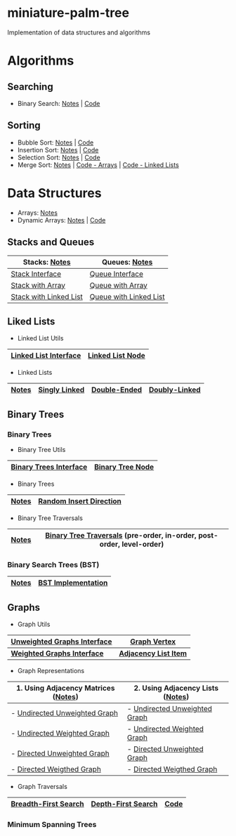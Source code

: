 # miniature-palm-tree
Implementation of data structures and algorithms

# Algorithms

## Searching 

- Binary Search: [Notes](https://paper.dropbox.com/doc/Algorithms-yOFym5oauDWCgJw1EkUOo#:uid=193012893070714&h2=Binary-Search) | [Code](https://github.com/adinutzyc21/miniature-palm-tree/blob/master/Algorithms/searching/binarySearch/BinarySearch.java)

## Sorting

- Bubble Sort: [Notes](https://paper.dropbox.com/doc/Algorithms-yOFym5oauDWCgJw1EkUOo#:uid=967968668100180&h2=Bubble-Sort) | [Code](https://github.com/adinutzyc21/miniature-palm-tree/blob/master/Algorithms/sorting/bubbleSort/BubbleSort.java)
- Insertion Sort: [Notes](https://paper.dropbox.com/doc/Algorithms-yOFym5oauDWCgJw1EkUOo#:uid=486623696708152&h2=Insertion-Sort) | [Code](https://github.com/adinutzyc21/miniature-palm-tree/blob/master/Algorithms/sorting/insertionSort/InsertionSort.java)
- Selection Sort: [Notes](https://paper.dropbox.com/doc/Algorithms-yOFym5oauDWCgJw1EkUOo#:uid=132599071920303&h2=Selection-Sort) | [Code](https://github.com/adinutzyc21/miniature-palm-tree/blob/master/Algorithms/sorting/selectionSort/SelectionSort.java)
- Merge Sort: [Notes](https://paper.dropbox.com/doc/Algorithms-yOFym5oauDWCgJw1EkUOo#:uid=009803644887312&h2=Merge-sort) | [Code - Arrays](https://github.com/adinutzyc21/miniature-palm-tree/blob/master/Algorithms/sorting/mergeSort/MergeSort.java) | [Code - Linked Lists](https://github.com/adinutzyc21/miniature-palm-tree/blob/master/DataStructures/linkedLists/linkedListsProblems_src/MergeSortLinkedList.java)

# Data Structures

- Arrays: [Notes]()
- Dynamic Arrays: [Notes]() | [Code](https://github.com/adinutzyc21/miniature-palm-tree/blob/master/DataStructures/dynamicArrays/dynamicArrays/DynamicArray.java)

## Stacks and Queues

| Stacks: [Notes]() | Queues: [Notes](https://goo.gl/ui1H6w) |
| ------ | -------------- |
| [Stack Interface](https://github.com/adinutzyc21/miniature-palm-tree/blob/master/DataStructures/stacks/stacks_src/InterfaceStack.java)   | [Queue Interface](https://github.com/adinutzyc21/miniature-palm-tree/blob/master/DataStructures/queues/queues_src/InterfaceQueue.java)|
| [Stack with Array](https://github.com/adinutzyc21/miniature-palm-tree/blob/master/DataStructures/stacks/stacks_src/StackArray.java)   | [Queue with Array](https://github.com/adinutzyc21/miniature-palm-tree/blob/master/DataStructures/queues/queues_src/QueueArray.java)|
| [Stack with Linked List](https://github.com/adinutzyc21/miniature-palm-tree/blob/master/DataStructures/stacks/stacks_src/StackList.java)   | [Queue with Linked List](https://github.com/adinutzyc21/miniature-palm-tree/blob/master/DataStructures/queues/queues_src/QueueList.java)|

## Liked Lists

- Linked List Utils

| [Linked List Interface](https://github.com/adinutzyc21/miniature-palm-tree/blob/master/DataStructures/linkedLists/linkedLists_util/InterfaceLinkedList.java) | [Linked List Node](https://github.com/adinutzyc21/miniature-palm-tree/blob/master/DataStructures/linkedLists/linkedLists_util/Node.java) |
| --- | --- |

- Linked Lists

| [Notes](https://goo.gl/X7k6Ra) | [Singly Linked](https://github.com/adinutzyc21/miniature-palm-tree/blob/master/DataStructures/linkedLists/linkedLists_src/SinglyLinkedList.java) | [Double-Ended](https://github.com/adinutzyc21/miniature-palm-tree/blob/master/DataStructures/linkedLists/linkedLists_src/DoubleEndedList.java) | [Doubly-Linked](https://github.com/adinutzyc21/miniature-palm-tree/blob/master/DataStructures/linkedLists/linkedLists_src/DoublyLinkedList.java) |
| --- | --- | --- | --- |

## Binary Trees 

### Binary Trees

- Binary Tree Utils

| [Binary Trees Interface](https://github.com/adinutzyc21/miniature-palm-tree/blob/master/DataStructures/binaryTrees/binaryTree_util/InterfaceBinaryTree.java) | [Binary Tree Node](https://github.com/adinutzyc21/miniature-palm-tree/blob/master/DataStructures/binaryTrees/binaryTree_util/Node.java) |
| --- | --- |

- Binary Trees

| [Notes](https://goo.gl/JD4IFW) | [Random Insert Direction](https://github.com/adinutzyc21/miniature-palm-tree/blob/master/DataStructures/binaryTrees/binaryTree_src/BinaryTreeInsertRandomDirection.java) |
| --------- | --------------------------- |

- Binary Tree Traversals

| [Notes](https://goo.gl/cgOg2M) | [Binary Tree Traversals](https://github.com/adinutzyc21/miniature-palm-tree/blob/master/DataStructures/binaryTrees/bst_src/BinaryTreeTraversals.java) (pre-order, in-order, post-order, level-order) |
| --------- | --------------------------- |

### Binary Search Trees (BST)

| [Notes](https://goo.gl/4E91pF) | [BST Implementation](https://github.com/adinutzyc21/miniature-palm-tree/blob/master/DataStructures/binaryTrees/bst_src/BinarySearchTree.java) |
| --------- | --------------------------- |


## Graphs

- Graph Utils

| [Unweighted Graphs Interface](https://github.com/adinutzyc21/miniature-palm-tree/blob/master/DataStructures/graphs/graph_util/InterfaceUnweightedGraph.java) | [Graph Vertex](https://github.com/adinutzyc21/miniature-palm-tree/blob/master/DataStructures/graphs/graph_util/Vertex.java) |
| --- | --- |
| **[Weighted Graphs Interface](https://github.com/adinutzyc21/miniature-palm-tree/blob/master/DataStructures/graphs/graph_util/InterfaceWeightedGraph.java)** | **[Adjacency List Item](https://github.com/adinutzyc21/miniature-palm-tree/blob/master/DataStructures/graphs/graph_util/Item.java)** |

- Graph Representations

| 1. Using Adjacency Matrices ([Notes]()) | 2. Using Adjacency Lists ([Notes]()) | 
| --------------------------------------- | ------------------------------------ | 
| - [Undirected Unweighted Graph](https://github.com/adinutzyc21/miniature-palm-tree/blob/master/DataStructures/graphs/graph_matrix_src/UndirectedUnweightedGraphM.java) | - [Undirected Unweighted Graph](https://github.com/adinutzyc21/miniature-palm-tree/blob/master/DataStructures/graphs/graph_list_src/UndirectedUnweightedGraphL.java) | 
| - [Undirected Weighted Graph](https://github.com/adinutzyc21/miniature-palm-tree/blob/master/DataStructures/graphs/graph_matrix_src/UndirectedWeightedGraphM.java) | - [Undirected Weighted Graph](https://github.com/adinutzyc21/miniature-palm-tree/blob/master/DataStructures/graphs/graph_list_src/UndirectedWeightedGraphL.java) | 
| - [Directed Unweighted Graph](https://github.com/adinutzyc21/miniature-palm-tree/blob/master/DataStructures/graphs/graph_matrix_src/DirectedUnweightedGraphM.java) | - [Directed Unweighted Graph](https://github.com/adinutzyc21/miniature-palm-tree/blob/master/DataStructures/graphs/graph_list_src/DirectedUnweightedGraphL.java) | 
| - [Directed Weigthed Graph](https://github.com/adinutzyc21/miniature-palm-tree/blob/master/DataStructures/graphs/graph_matrix_src/DirectedWeightedGraphM.java) |  - [Directed Weigthed Graph](https://github.com/adinutzyc21/miniature-palm-tree/blob/master/DataStructures/graphs/graph_list_src/DirectedWeightedGraphL.java) | 
  
- Graph Traversals

| [Breadth-First Search](https://goo.gl/znyy7N) | [Depth-First Search](https://goo.gl/Qp1p8q) | [Code](https://github.com/adinutzyc21/miniature-palm-tree/blob/master/DataStructures/graphs/graphs_algorithms_src/GraphTraversals.java) |
|------------------- | -------------------------------- | -------------------------------- | 

### Minimum Spanning Trees
